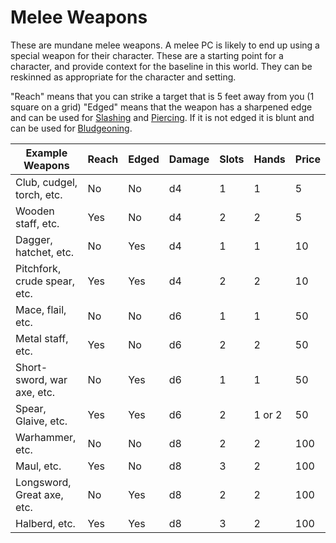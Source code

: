# Melee Weapons

These are mundane melee weapons. A melee PC is likely to end up using a special weapon for their character. These are a starting point for a character, and provide context for the baseline in this world. They can be reskinned as appropriate for the character and setting.

"Reach" means that you can strike a target that is 5 feet away from you (1 square on a grid)
"Edged" means that the weapon has a sharpened edge and can be used for [Slashing](../../Damage%20Types/Slashing.md) and [Piercing](../../Damage%20Types/Piercing.md). If it is not edged it is blunt and can be used for [Bludgeoning](../../Damage%20Types/Bludgeoning.md).

| Example Weapons              | Reach | Edged | Damage | Slots | Hands  | Price |
| ---------------------------- | ----- | ----- | ------ | ----- | ------ | ----- |
| Club, cudgel, torch, etc.    | No    | No    | d4     | 1     | 1      | 5     |
| Wooden staff, etc.           | Yes   | No    | d4     | 2     | 2      | 5     |
| Dagger, hatchet, etc.        | No    | Yes   | d4     | 1     | 1      | 10    |
| Pitchfork, crude spear, etc. | Yes   | Yes   | d4     | 2     | 2      | 10    |
| Mace, flail, etc.            | No    | No    | d6     | 1     | 1      | 50    |
| Metal staff, etc.            | Yes   | No    | d6     | 2     | 2      | 50    |
| Short-sword, war axe, etc.   | No    | Yes   | d6     | 1     | 1      | 50    |
| Spear, Glaive, etc.          | Yes   | Yes   | d6     | 2     | 1 or 2 | 50    |
| Warhammer, etc.              | No    | No    | d8     | 2     | 2      | 100   |
| Maul, etc.                   | Yes   | No    | d8     | 3     | 2      | 100   |
| Longsword, Great axe, etc.   | No    | Yes   | d8     | 2     | 2      | 100   |
| Halberd, etc.                | Yes   | Yes   | d8     | 3     | 2      | 100   |

